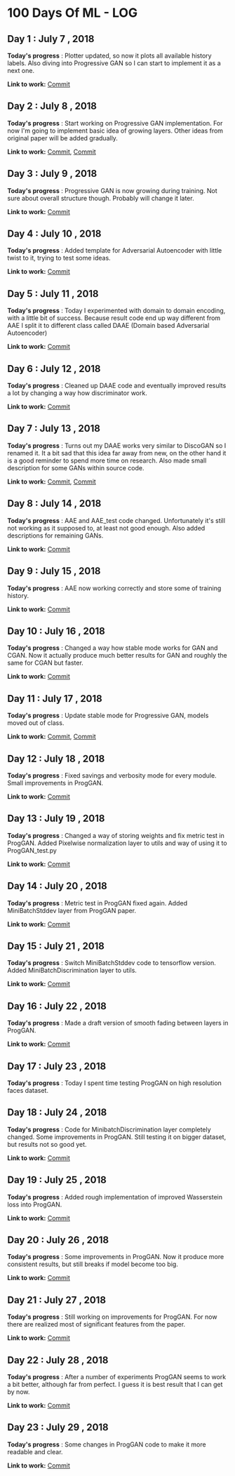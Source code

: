 # 100 Days Of ML - LOG

## Day 1 : July 7 , 2018
 
**Today's progress** : Plotter updated, so now it plots all available history labels. Also diving into Progressive GAN so I can start to implement it as a next one.

**Link to work:**   [Commit](https://github.com/Mylittlerapture/GANLib/commit/6b58af27fcd55b3b32efe17219e3cc952a2df2b4)


## Day 2 : July 8 , 2018
 
**Today's progress** : Start working on Progressive GAN implementation. For now I'm going to implement basic idea of growing layers. Other ideas from original paper will be added gradually. 

**Link to work:**   [Commit](https://github.com/Mylittlerapture/GANLib/commit/eb270d9d9f20295f13cefb0f1251ecad30709a2c), [Commit](https://github.com/Mylittlerapture/GANLib/commit/85c44053e3bf3dff5381dd8938318bdd04ea35cf)


## Day 3 : July 9 , 2018
 
**Today's progress** : Progressive GAN is now growing during training. Not sure about overall structure though. Probably will change it later. 

**Link to work:**  [Commit](https://github.com/Mylittlerapture/GANLib/commit/54816d45c9b02e308712e765e78dee97b55b4b56)


## Day 4 : July 10 , 2018
 
**Today's progress** : Added template for Adversarial Autoencoder with little twist to it, trying to test some ideas. 

**Link to work:**  [Commit](https://github.com/Mylittlerapture/GANLib/commit/77e18eacb2447458bc809a1ac4bf0a733ae05a0f)


## Day 5 : July 11 , 2018
 
**Today's progress** : Today I experimented with domain to domain encoding, with a little bit of success. Because result code end up way different from AAE I split it to different class called DAAE (Domain based Adversarial Autoencoder)

**Link to work:**  [Commit](https://github.com/Mylittlerapture/GANLib/commit/eadf7819fd1e309c70e461b30b808c4cf640fc28)


## Day 6 : July 12 , 2018
 
**Today's progress** : Cleaned up DAAE code and eventually improved results a lot by changing a way how discriminator work.

**Link to work:**  [Commit](https://github.com/Mylittlerapture/GANLib/commit/91139f51cb4fbe45e122df24aa92ea9dc6c394fb)


## Day 7 : July 13 , 2018
 
**Today's progress** : Turns out my DAAE works very similar to DiscoGAN so I renamed it. It a bit sad that this idea far away from new, on the other hand it is a good reminder to spend more time on research. Also made small description for some GANs within source code.

**Link to work:**  [Commit](https://github.com/Mylittlerapture/GANLib/commit/eb2b06198b3cccde8bd7b7f1625850dc90cf6842), [Commit](https://github.com/Mylittlerapture/GANLib/commit/758ab2e30811ddebf7d2bc223dd2f89e9a135b62)


## Day 8 : July 14 , 2018
 
**Today's progress** : AAE and AAE_test code changed. Unfortunately it's still not working as it supposed to, at least not good enough. Also added descriptions for remaining GANs.  

**Link to work:**  [Commit](https://github.com/Mylittlerapture/GANLib/commit/35d9d23250f101b9fb3902b14297f36c3809d309)


## Day 9 : July 15 , 2018
 
**Today's progress** : AAE now working correctly and store some of training history.  

**Link to work:**  [Commit](https://github.com/Mylittlerapture/GANLib/commit/a4839920a56b689ad8c6e7864b0ec00c30f7b6b2)


## Day 10 : July 16 , 2018
 
**Today's progress** : Changed a way how stable mode works for GAN and CGAN. Now it actually produce much better results for GAN and roughly the same for CGAN but faster.

**Link to work:**  [Commit](https://github.com/Mylittlerapture/GANLib/commit/5d4a42bb09972159ddc2ff5bf45664d7752f174a)


## Day 11 : July 17 , 2018
 
**Today's progress** : Update stable mode for Progressive GAN, models moved out of class.

**Link to work:**  [Commit](https://github.com/Mylittlerapture/GANLib/commit/5ae9a42c6937b834af1ac97be0cac1c710bdb0d3), [Commit](https://github.com/Mylittlerapture/GANLib/commit/4c30d088003219506f1dbea7cd778df77a3e623a)


## Day 12 : July 18 , 2018
 
**Today's progress** : Fixed savings and verbosity mode for every module. Small improvements in ProgGAN.

**Link to work:**  [Commit](https://github.com/Mylittlerapture/GANLib/commit/52bc82b91e3232e5e85e6c4cdf07649bd8301e15)


## Day 13 : July 19 , 2018
 
**Today's progress** : Changed a way of storing weights and fix metric test in ProgGAN. Added Pixelwise normalization layer to utils and way of using it to ProgGAN_test.py 

**Link to work:**  [Commit](https://github.com/Mylittlerapture/GANLib/commit/818bdb9c8a76dd6f4995d043622652a0eba55d25)


## Day 14 : July 20 , 2018
 
**Today's progress** :  Metric test in ProgGAN fixed again. Added MiniBatchStddev layer from ProgGAN paper.

**Link to work:**  [Commit](https://github.com/Mylittlerapture/GANLib/commit/1e4345c1b6d4b0f4f984943c1ca51651bfeeb601)


## Day 15 : July 21 , 2018
 
**Today's progress** :  Switch MiniBatchStddev code to tensorflow version. Added MiniBatchDiscrimination layer to utils.

**Link to work:**  [Commit](https://github.com/Mylittlerapture/GANLib/commit/50dadc9f5a851beaa13479fc84db4d518521faf9)


## Day 16 : July 22 , 2018
 
**Today's progress** :  Made a draft version of smooth fading between layers in ProgGAN.

**Link to work:**  [Commit](https://github.com/Mylittlerapture/GANLib/commit/60782822e1fb326041acb9640f5ba7bcee86820f)


## Day 17 : July 23 , 2018
 
**Today's progress** :  Today I spent time testing ProgGAN on high resolution faces dataset.


## Day 18 : July 24 , 2018
 
**Today's progress** :  Code for MinibatchDiscrimination layer completely changed. Some improvements in ProgGAN. Still testing it on bigger dataset, but results not so good yet. 

**Link to work:**  [Commit](https://github.com/Mylittlerapture/GANLib/commit/a1a7b1cb77616f1364d7ff9bf4051bbc0440cb47)


## Day 19 : July 25 , 2018
 
**Today's progress** :  Added rough implementation of improved Wasserstein loss into ProgGAN.

**Link to work:**  [Commit](https://github.com/Mylittlerapture/GANLib/commit/5bd92f293c7379c1121908e6e1877f8f98f018c2)


## Day 20 : July 26 , 2018
 
**Today's progress** :  Some improvements in ProgGAN. Now it produce more consistent results, but still breaks if model become too big.

**Link to work:**  [Commit](https://github.com/Mylittlerapture/GANLib/commit/6de25995c0b36f7d65bde13a7dd7a2c8d3e2991f)


## Day 21 : July 27 , 2018
 
**Today's progress** :  Still working on improvements for ProgGAN. For now there are realized most of significant features from the paper.

**Link to work:**  [Commit](https://github.com/Mylittlerapture/GANLib/commit/f114b3adb330787c19e8431d6a957ce2339d99a9)


## Day 22 : July 28 , 2018
 
**Today's progress** :  After a number of experiments ProgGAN seems to work a bit better, although far from perfect. I guess it is best result that I can get by now.

**Link to work:**  [Commit](https://github.com/Mylittlerapture/GANLib/commit/05307d588ecc1341b14bb796df6737c8bdb32c78)


## Day 23 : July 29 , 2018
 
**Today's progress** :  Some changes in ProgGAN code to make it more readable and clear.

**Link to work:**  [Commit]()
